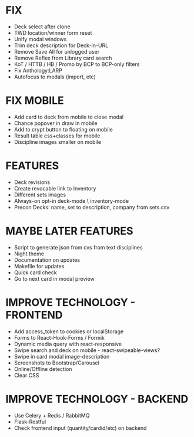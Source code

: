 # FIX
* Deck select after clone
* TWD location/winner form reset
* Unify modal windows
* Trim deck description for Deck-In-URL
* Remove Save All for unlogged user
* Remove Reflex from Library card search
* KoT / HTTB / HB / Promo by BCP to BCP-only filters
* Fix Anthology:LARP
* Autofocus to modals (import, etc)

# FIX MOBILE
* Add card to deck from mobile to close modal
* Chance popover in draw in mobile
* Add to crypt button to floating on mobile
* Result table css+classes for mobile
* Discipline images smaller on mobile

# FEATURES
* Deck revisions
* Create revocable link to Inventory
* Different sets images
* Always-on opt-in deck-mode \ inventory-mode
* Precon Decks: name, set to description, company from sets.csv

# MAYBE LATER FEATURES
* Script to generate json from cvs from text disciplines
* Night theme
* Documentation on updates
* Makefile for updates
* Quick card check
* Go to next card in modal preview

# IMPROVE TECHNOLOGY - FRONTEND
* Add access_token to cookies or localStorage
* Forms to React-Hook-Forms / Formik
* Dynamic media query with react-responsive
* Swipe search and deck on mobile - react-swipeable-views?
* Swipe in card modal image-description
* Screenshots to Bootstrap/Carousel
* Online/Offline detection
* Clear CSS

# IMPROVE TECHNOLOGY - BACKEND
* Use Celery + Redis / RabbitMQ
* Flask-Restful
* Check frontend input (quantity/cardid/etc) on backend
